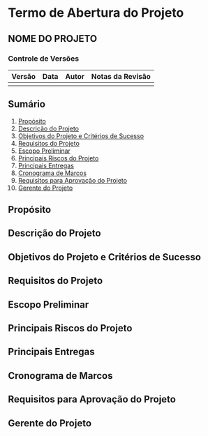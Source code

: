 # Termo de Abertura do Projeto

## NOME DO PROJETO

### Controle de Versões
| Versão | Data | Autor | Notas da Revisão
|:--:|:--:|:--:|:--:|
|  |  |  |  |

## Sumário
1. [Propósito](#prop)
2. [Descrição do Projeto](#desc)
3. [Objetivos do Projeto e Critérios de Sucesso](#obj)
4. [Requisitos do Projeto](#req)
5. [Escopo Preliminar](#escopo)
6. [Principais Riscos do Projeto](#riscos)
7. [Principais Entregas](#entregas)
8. [Cronograma de Marcos](#marcos)
9. [Requisitos para Aprovação do Projeto](#aprov)
10. [Gerente do Projeto](#ger)

<!-- ### Objetivo do documento

Autorizar o início do projeto, atribuir principais responsáveis e documentar requisitos iniciais, principais entregas, premissas e restrições. -->

## Propósito

<!-- ### Objetivos do negocio -->

## Descrição do Projeto

## Objetivos do Projeto e Critérios de Sucesso
 <!-- Objetivos devem ser SMART -->

## Requisitos do Projeto

## Escopo Preliminar

## Principais Riscos do Projeto

## Principais Entregas

## Cronograma de Marcos

## Requisitos para Aprovação do Projeto

## Gerente do Projeto
